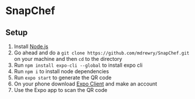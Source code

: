 # SnapChef

## Setup

1. Install [Node.js](https://nodejs.org/en/)
2. Go ahead and do a `git clone https://github.com/mdrewry/SnapChef.git` on your machine and then `cd` to the directory
3. Run `npm install expo-cli --global` to install expo cli
4. Run `npm i` to install node dependencies
5. Run `expo start` to generate the QR code
6. On your phone download [Expo Client](https://expo.io/tools#client) and make an account
7. Use the Expo app to scan the QR code